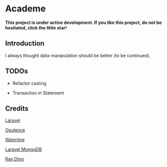 # Academe

**This project is under active development. If you like this project, do not be hesitated, click the little star!**


## Introduction

I always thought data-manipulation should be better (to be continued).


## TODOs

* Refactor casting

* Transaction in Statement


## Credits

[Laravel](https://github.com/laravel/framework)

[Opulence](https://github.com/opulencephp/Opulence)

[Waterline](https://github.com/balderdashy/waterline)

[Laravel MongoDB](https://github.com/jenssegers/laravel-mongodb)

[Ran Ding](https://github.com/randing89)
